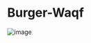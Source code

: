 # Burger-Waqf
![image](https://github.com/lujain142/Burger-Waqf/assets/129529915/2b60d4d7-d9fe-4731-972b-92106fc4e0f8)
